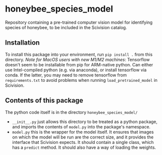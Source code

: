 # honeybee_species_model

Repository containing a pre-trained computer vision model for identifying species of honeybee, to be included in the Scivision catalog.

## Installation

To install this package into your environment, run `pip install .` from this directory.
*Note for MacOS users with new M1/M2 machines*: Tensorflow doesn't seem to be installable from pip for ARM-native python.  Can either use Intel-compiled python (e.g. via anaconda), or install tensorflow via conda.  If the latter, you may need to remove tensorflow from `requirements.txt` to avoid problems when running `load_pretrained_model` in Scivision.


## Contents of this package

The python code itself is in the directory `honeybee_species_model/`
* `__init__.py` just allows this directory to be treated as a python package, and imports the contents of `model.py` into the package's namespace.
* `model.py` this is the wrapper for the model itself.   It ensures that images on which the model will be run are the correct size, and it provides the interface that Scivision expects.   It should contain a single class, which has a `predict` method.   It should also have a way of loading the weights.
